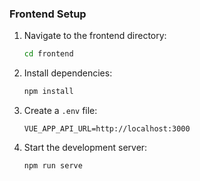 ### Frontend Setup

1. Navigate to the frontend directory:
   ```bash
   cd frontend
   ```

2. Install dependencies:
   ```bash
   npm install
   ```

3. Create a `.env` file:
   ```
   VUE_APP_API_URL=http://localhost:3000
   ```

4. Start the development server:
   ```bash
   npm run serve
   ```